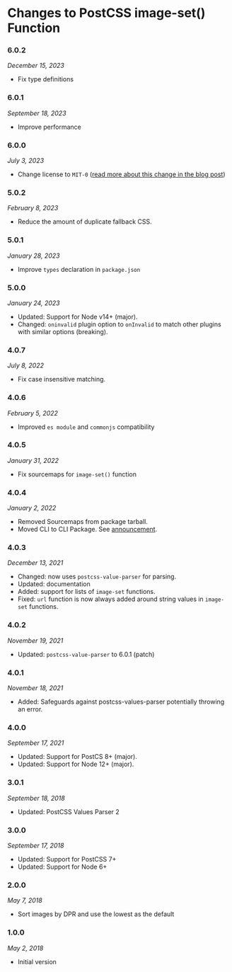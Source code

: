 # Changes to PostCSS image-set() Function

### 6.0.2

_December 15, 2023_

- Fix type definitions

### 6.0.1

_September 18, 2023_

- Improve performance

### 6.0.0

_July 3, 2023_

- Change license to `MIT-0` ([read more about this change in the blog post](https://preset-env.cssdb.org/blog/license-change/))

### 5.0.2

_February 8, 2023_

- Reduce the amount of duplicate fallback CSS.

### 5.0.1

_January 28, 2023_

- Improve `types` declaration in `package.json`

### 5.0.0

_January 24, 2023_

- Updated: Support for Node v14+ (major).
- Changed: `oninvalid` plugin option to `onInvalid` to match other plugins with similar options (breaking).

### 4.0.7

_July 8, 2022_

- Fix case insensitive matching.

### 4.0.6

_February 5, 2022_

- Improved `es module` and `commonjs` compatibility

### 4.0.5

_January 31, 2022_

- Fix sourcemaps for `image-set()` function

### 4.0.4

_January 2, 2022_

- Removed Sourcemaps from package tarball.
- Moved CLI to CLI Package. See [announcement](https://github.com/csstools/postcss-plugins/discussions/121).

### 4.0.3

_December 13, 2021_

- Changed: now uses `postcss-value-parser` for parsing.
- Updated: documentation
- Added: support for lists of `image-set` functions.
- Fixed: `url` function is now always added around string values in `image-set` functions.

### 4.0.2

_November 19, 2021_

- Updated: `postcss-value-parser` to 6.0.1 (patch)

### 4.0.1

_November 18, 2021_

- Added: Safeguards against postcss-values-parser potentially throwing an error.

### 4.0.0

_September 17, 2021_

- Updated: Support for PostCS 8+ (major).
- Updated: Support for Node 12+ (major).

### 3.0.1

_September 18, 2018_

- Updated: PostCSS Values Parser 2

### 3.0.0

_September 17, 2018_

- Updated: Support for PostCSS 7+
- Updated: Support for Node 6+

### 2.0.0

_May 7, 2018_

- Sort images by DPR and use the lowest as the default

### 1.0.0

_May 2, 2018_

- Initial version
